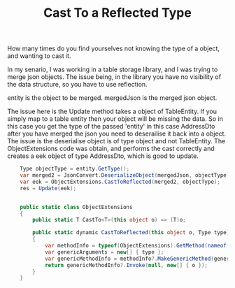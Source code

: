 ﻿---
title: Cast To a Reflected Type
Published: 2023/09/05
Tags: C#
---

How many times do you find yourselves not knowing the type of a object, and wanting to cast it.

In my senario, I was working in a table storage library, and I was trying to merge json objects.
The issue being, in the library you have no visibility of the data structure, so you have to use reflection.

entity is the object to be merged.
mergedJson is the merged json object.

The issue here is the Update method takes a object of TableEntity. If you simply map to a table entity then your object will be missing the data.
So in this case you get the type of the passed 'entity' in this case AddressDto 
after you have merged the json you need to deserailise it back into a object.
The issue is the deserialise object is of type object and not TableEntity.
The ObjectExtensions code was obtain, and performs the cast correctly and creates a eek object of type AddressDto, which is good to update.

```C#
    Type objectType = entity.GetType();
    var merged2 = JsonConvert.DeserializeObject(mergedJson, objectType);
    var eek = ObjectExtensions.CastToReflected(merged2, objectType);
    res = Update(eek);


    public static class ObjectExtensions
    {
        public static T CastTo<T>(this object o) => (T)o;

        public static dynamic CastToReflected(this object o, Type type)
        {
            var methodInfo = typeof(ObjectExtensions).GetMethod(nameof(CastTo), BindingFlags.Static | BindingFlags.Public);
            var genericArguments = new[] { type };
            var genericMethodInfo = methodInfo?.MakeGenericMethod(genericArguments);
            return genericMethodInfo?.Invoke(null, new[] { o });
        }
    }
```